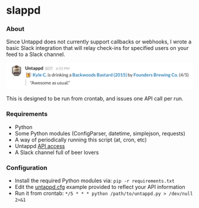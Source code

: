 # slappd

### About
Since Untappd does not currently support callbacks or webhooks, I wrote a basic
Slack integration that will relay check-ins for specified users on your feed to
a Slack channel.

![Screenshot](screenshot.png)

This is designed to be run from crontab, and issues one API call per run.

### Requirements
* Python
* Some Python modules (ConfigParser, datetime, simplejson, requests)
* A way of periodically running this script (at, cron, etc)
* Untappd [API access](https://untappd.com/api/register?register=new)
* A Slack channel full of beer lovers

### Configuration
* Install the required Python modules via: `pip -r requirements.txt`
* Edit the [untappd.cfg](untappd.cfg) example provided to reflect your API information
* Run it from crontab: `*/5 * * * python /path/to/untappd.py > /dev/null 2>&1`
